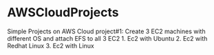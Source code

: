# AWSCloudProjects
Simple Projects on AWS Cloud
project#1: Create 3 EC2 machines with different OS and attach EFS to all 3 EC2
              1. Ec2 with Ubuntu
              2. Ec2 with Redhat Linux
              3. Ec2 with Linux
